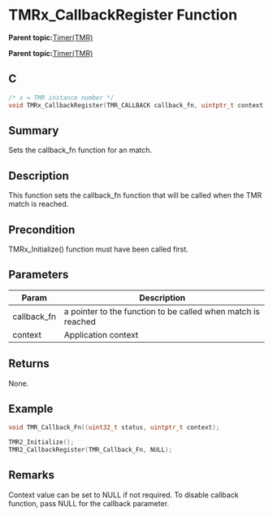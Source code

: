 # TMRx\_CallbackRegister Function

**Parent topic:**[Timer\(TMR\)](GUID-493DD237-5B81-441C-B4FC-53AA6191C224.md)

**Parent topic:**[Timer\(TMR\)](GUID-4FD9BFDE-4887-4C40-B254-C39D2B1DE0F5.md)

## C

```c
/* x = TMR instance number */
void TMRx_CallbackRegister(TMR_CALLBACK callback_fn, uintptr_t context);
```

## Summary

Sets the callback\_fn function for an match.

## Description

This function sets the callback\_fn function that will be called when the TMR<br />match is reached.

## Precondition

TMRx\_Initialize\(\) function must have been called first.

## Parameters

|Param|Description|
|-----|-----------|
|callback\_fn|a pointer to the function to be called when match is reached|
|context|Application context|

## Returns

None.

## Example

```c
void TMR_Callback_Fn((uint32_t status, uintptr_t context);

TMR2_Initialize();
TMR2_CallbackRegister(TMR_Callback_Fn, NULL);
```

## Remarks

Context value can be set to NULL if not required. To disable callback function, pass NULL for the callback parameter.

